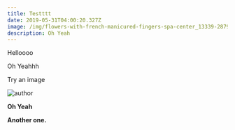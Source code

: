 ```yaml
---
title: Testttt
date: 2019-05-31T04:00:20.327Z
image: /img/flowers-with-french-manicured-fingers-spa-center_13339-287909.png
description: Oh Yeah
---
```

Helloooo

Oh Yeahhh 

Try an image 

![author](/img/anthony-saba-1-800x533.jpg "Avatar of Author")

**Oh Yeah**

**Another one.**
